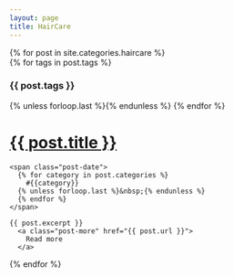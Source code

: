 ```yaml
---
layout: page
title: HairCare
---
```


<div class="posts">
  {% for post in site.categories.haircare %}
  <div class="post">
    {% for tags in post.tags %}
      <h3 class="post-tags">{{ post.tags }}</h3>
    {% unless forloop.last %}{% endunless %}
    {% endfor %}
    <h1 class="post-title">
      <a href="{{ post.url }}">
        {{ post.title }}
      </a>
    </h1>

    <span class="post-date">
      {% for category in post.categories %}
        #{{category}}
      {% unless forloop.last %}&nbsp;{% endunless %}
      {% endfor %}
    </span>

    {{ post.excerpt }}
      <a class="post-more" href="{{ post.url }}">
        Read more
      </a>
  </div>
  {% endfor %}
</div>
